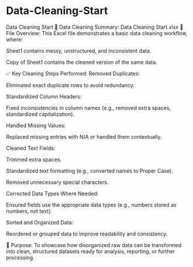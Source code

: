 # Data-Cleaning-Start
Data Cleaning Start
🧹 Data Cleaning Summary: Data Cleaning Start.xlsx
📁 File Overview:
This Excel file demonstrates a basic data cleaning workflow, where:

Sheet1 contains messy, unstructured, and inconsistent data.

Copy of Sheet1 contains the cleaned version of the same data.

✅ Key Cleaning Steps Performed:
Removed Duplicates:

Eliminated exact duplicate rows to avoid redundancy.

Standardized Column Headers:

Fixed inconsistencies in column names (e.g., removed extra spaces, standardized capitalization).

Handled Missing Values:

Replaced missing entries with N/A or handled them contextually.

Cleaned Text Fields:

Trimmed extra spaces.

Standardized text formatting (e.g., converted names to Proper Case).

Removed unnecessary special characters.

Corrected Data Types Where Needed:

Ensured fields use the appropriate data types (e.g., numbers stored as numbers, not text).

Sorted and Organized Data:

Reordered or grouped data to improve readability and consistency.

📌 Purpose:
To showcase how disorganized raw data can be transformed into clean, structured datasets ready for analysis, reporting, or further processing.

